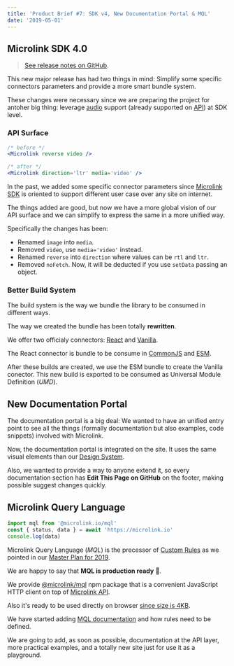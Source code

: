 ```yaml
---
title: 'Product Brief #7: SDK v4, New Documentation Portal & MQL'
date: '2019-05-01'
---
```


## Microlink SDK 4.0

> [See release notes on GitHub](https://github.com/microlinkhq/sdk/releases/tag/v4.0.0).

<Microlink url='https://microlink.io/docs/sdk/getting-started/overview/' media='logo' />

This new major release has had two things in mind: Simplify some specific connectors parameters and provide a more smart bundle system.

These changes were necessary since we are preparing the project for antoher big thing: leverage [audio](https://github.com/microlinkhq/sdk/issues/135) support (already supported on [API](/docs/api/parameters/audio)) at SDK level.

### API Surface

```jsx
/* before */
<Microlink reverse video />

/* after */
<Microlink direction='ltr' media='video' />
```

In the past, we added some specific connector parameters since [Microlink SDK](/docs/sdk/getting-started/overview/) is oriented to support different user case over any site on internet.

The things added are good, but now we have a more global vision of our API surface and we can simplify to express the same in a more unified way.

Specifically the changes has been:

- Renamed `image` into `media`.
- Removed `video`, use `media='video'` instead.
- Renamed `reverse` into `direction` where values can be `rtl` and `ltr`.
- Removed `noFetch`. Now, it will be deducted if you use `setData` passing an object.

### Better Build System

The build system is the way we bundle the library to be consumed in different ways.

The way we created the bundle has been totally **rewritten**.

We offer two officialy connectors: [React](/docs/sdk/integrations/react/) and [Vanilla](/docs/sdk/integrations/vanilla/).

The React connector is bundle to be consume in [CommonJS](https://github.com/microlinkhq/sdk/blob/master/packages/react/package.json#L6) and [ESM](https://github.com/microlinkhq/sdk/blob/master/packages/react/package.json#L7).

After these builds are created, we use the ESM bundle to create the Vanilla conector. This new build is exported to be consumed as Universal Module Definition (_UMD_).

## New Documentation Portal

The documentation portal is a big deal: We wanted to have an unified entry point to see all the things (formally documentation but also examples, code snippets) involved with Microlink.

Now, the documentation portal is integrated on the site. It uses the same visual elements than our [Design System](/design).

Also, we wanted to provide a way to anyone extend it, so every documentation section has **Edit This Page on GitHub** on the footer, making possible suggest changes quickly.

## Microlink Query Language

```jsx
import mql from '@microlink.io/mql'
const { status, data } = await 'https://microlink.io'
console.log(data)
```

Microlink Query Language (_MQL_) is the precessor of [Custom Rules](/blog/introducing-custom-rules-/) as we pointed in our [Master Plan for 2019](/blog/master-plan-2019/).

We are happy to say that **MQL is production ready** 🚀.

We provide [@microlink/mql](https://github.com/microlinkhq/mql) npm package that is a convenient JavaScript HTTP client on top of [Microlink API](/docs/api/getting-started/overview).

Also it's ready to be used directly on browser [since size is 4KB](https://bundlephobia.com/result?p=@microlink/mql).

We have started adding [MQL documentation](/docs/mql/getting-started/overview) and how rules need to be defined.

We are going to add, as soon as possible, documentation at the API layer, more practical examples, and a totally new site just for use it as a playground.
